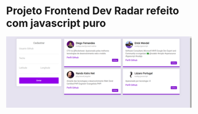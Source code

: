 # Projeto Frontend Dev Radar refeito com javascript puro

![demonstracao](https://github.com/LazaroPortuga/frontend-devRadar/blob/master/assets/img/devRadar.png)
